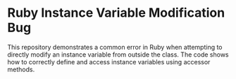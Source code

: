 # Ruby Instance Variable Modification Bug

This repository demonstrates a common error in Ruby when attempting to directly modify an instance variable from outside the class.  The code shows how to correctly define and access instance variables using accessor methods.